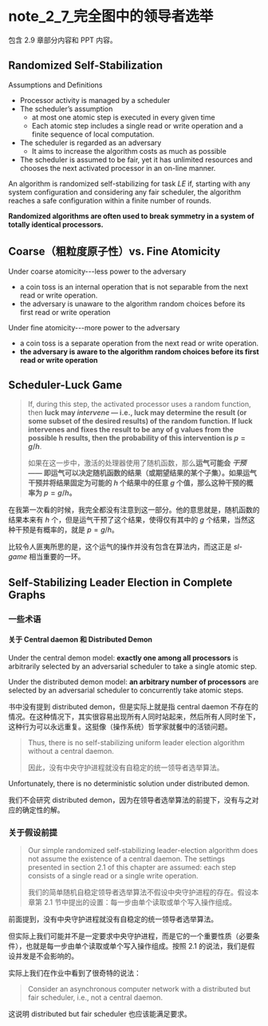 # note_2_7_完全图中的领导者选举

包含 2.9 章部分内容和 PPT 内容。

## Randomized Self-Stabilization

Assumptions and Definitions

- Processor activity is managed by a scheduler
- The scheduler’s assumption
  - at most one atomic step is executed in every given time
  - Each atomic step includes a single read or write operation and a finite sequence of local computation.
- The scheduler is regarded as an adversary
  - It aims to increase the algorithm costs as much as possible
- The scheduler is assumed to be fair, yet it has unlimited resources and chooses the next activated processor in an on-line manner.

An algorithm is randomized self-stabilizing for task $LE$ if, starting with any system configuration and considering any fair scheduler, the algorithm reaches a safe configuration within a finite number of rounds.

**Randomized algorithms are often used to break symmetry in a system of totally identical processors.**

## Coarse（粗粒度原子性）vs. Fine Atomicity

Under coarse atomicity---less power to the adversary

- a coin toss is an internal operation that is not separable from the next read or write operation.
- the adversary is unaware to the algorithm random choices before its first read or write operation

Under fine atomicity---more power to the adversary

- a coin toss is a separate operation from the next read or write operation.
- **the adversary is aware to the algorithm random choices before its first read or write operation**

## Scheduler-Luck Game

> If, during this step, the activated processor uses a random function, then **luck may *intervene* — i.e., luck may determine the result (or some subset of the desired results) of the random function. If luck intervenes and fixes the result to be any of g values from the possible h results, then the probability of this intervention is $p = g/h$**.
>
> 如果在这一步中，激活的处理器使用了随机函数，那么**运气可能会 *干预* —— 即运气可以决定随机函数的结果（或期望结果的某个子集）。如果运气干预并将结果固定为可能的 $h$ 个结果中的任意 $g$ 个值，那么这种干预的概率为 $p = g/h$。**

在我第一次看的时候，我完全都没有注意到这一部分。他的意思就是，随机函数的结果本来有 $h$ 个，但是运气干预了这个结果，使得仅有其中的 $g$ 个结果，当然这种干预是有概率的，就是 $p = g/h$。

比较令人匪夷所思的是，这个运气的操作并没有包含在算法内，而这正是 *sl-game* 相当重要的一环。

## Self-Stabilizing Leader Election in Complete Graphs

### 一些术语

#### 关于 Central daemon 和 Distributed Demon

Under the central demon model: **exactly one among all processors** is arbitrarily selected by an adversarial scheduler to take a single atomic step.

Under the distributed demon model: **an arbitrary number of processors** are selected by an adversarial scheduler to concurrently take atomic steps.

书中没有提到 distributed demon，但是实际上就是指 central daemon 不存在的情况。在这种情况下，其实很容易出现所有人同时站起来，然后所有人同时坐下，这种行为可以永远重复。这挺像（操作系统）哲学家就餐中的活锁问题。

> Thus, there is no self-stabilizing uniform leader election algorithm without a central daemon.
>
> 因此，没有中央守护进程就没有自稳定的统一领导者选举算法。

Unfortunately, there is no deterministic solution under distributed demon.

我们不会研究 distributed demon，因为在领导者选举算法的前提下，没有与之对应的确定性的解。

### 关于假设前提

> Our simple randomized self-stabilizing leader-election algorithm does not assume the existence of a central daemon. The settings presented in section 2.1 of this chapter are assumed: each step consists of a single read or a single write operation.
>
> 我们的简单随机自稳定领导者选举算法不假设中央守护进程的存在。假设本章第 2.1 节中提出的设置：每一步由单个读取或单个写入操作组成。

前面提到，没有中央守护进程就没有自稳定的统一领导者选举算法。

但实际上我们可能并不是一定要求中央守护进程，而是它的一个重要性质（必要条件），也就是每一步由单个读取或单个写入操作组成。按照 2.1 的说法，我们是假设并发是不会影响的。

实际上我们在作业中看到了很奇特的说法：

> Consider an asynchronous computer network with a distributed but fair scheduler, i.e., not a central daemon.

这说明 distributed but fair scheduler 也应该能满足要求。
